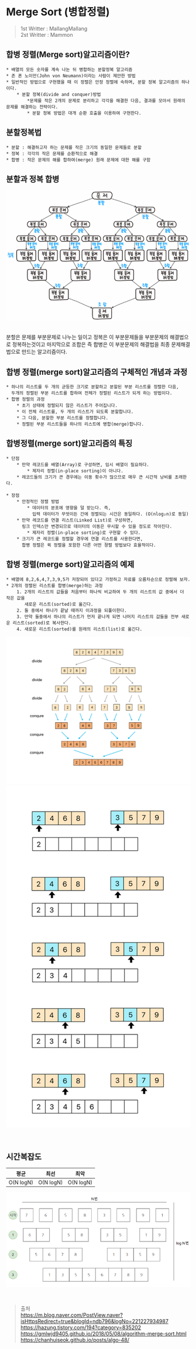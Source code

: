 # Merge Sort (병합정렬)
>1st Writter : MallangMallang
><br> 2st Writter : Mammon

## 합병 정렬(Merge sort)알고리즘이란?
~~~
* 배열의 모든 숫자를 계속 나눈 뒤 병합하는 분할정복 알고리즘
* 존 폰 노이만(John von Neumann)이라는 사람이 제안한 방법
* 일반적인 방법으로 구현했을 때 이 정렬은 안정 정렬에 속하며, 분할 정복 알고리즘의 하나이다.
    * 분할 정복(divide and conquer)방법
        *문제를 작은 2개의 문제로 분리하고 각각을 해결한 다음, 결과를 모아서 원래의 문제를 해결하는 전략이다.
        * 분할 정복 방법은 대개 순환 호출을 이용하여 구현한다.
~~~

## 분할정복법
~~~
* 분할 : 해결하고자 하는 문제를 작은 크기의 동일한 문제들로 분할
* 정복 : 각각의 작은 문제를 순환적으로 해결
* 합병 : 작은 문제의 해를 합하여(merge) 원래 문제에 대한 해를 구함
~~~
## 분할과 정복 합병
![screenshot](./img/divide.png)

<br> 분할은 문제를 부분문제로 나누는 일이고 정복은 이 부분문제들을 부분문제의 해결법으로 정복하는것이고
마지막으로 조합은 즉 합병은 이 부분문제의 해결법을 최종 문제해결법으로 만드는 알고리즘이다.

## 합병 정렬(merge sort)알고리즘의 구체적인 개념과 과정
~~~
* 하나의 리스트를 두 개의 균등한 크기로 분할하고 분할된 부분 리스트를 정렬한 다음, 
  두개의 정렬된 부분 리스트를 합하여 전체가 정렬된 리스트가 되게 하는 방법이다.
* 합병 정렬의 과정
    * 초기 상태에 정렬되지 않은 리스트가 주어집니다.
    * 이 전체 리스트를, 두 개의 리스트가 되도록 분할합니다.
    * 그 다음, 분할한 부분 리스트를 정렬합니다.
    * 정렬된 부분 리스트들을 하나의 리스트에 병합(merge)합니다. 
~~~

## 합병정렬(merge sort)알고리즘의 특징
~~~
* 단점
    * 만약 레코드를 배열(Array)로 구성하면, 임시 배열이 필요하다.
        * 제자리 정렬(in-place sorting)이 아니다.
    * 레코드들의 크기가 큰 경우에는 이동 횟수가 많으므로 매우 큰 시간적 낭비를 초래한다.
    
* 장점
    * 안정적인 정렬 방법
        * 데이터의 분포에 영향을 덜 받는다. 즉, 
          입력 데이터가 무엇이든 간에 정렬되는 시간은 동일하다. (O(nlog₂n)로 동일)
    * 만약 레코드를 연결 리스트(Linked List)로 구성하면, 
      링크 인덱스만 변경되므로 데이터의 이동은 무시할 수 있을 정도로 작아진다.
        * 제자리 정렬(in-place sorting)로 구현할 수 있다.
    * 크기가 큰 레코드를 정렬할 경우에 연결 리스트를 사용한다면, 
      합병 정렬은 퀵 정렬을 포함한 다른 어떤 졍렬 방법보다 효율적이다.
~~~

## 합병 정렬(merge sort)알고리즘의 예제
~~~
* 배열에 8,2,6,4,7,3,9,5가 저장되어 있다고 가정하고 자료를 오름차순으로 정렬해 보자.
* 2개의 정렬된 리스트를 합병(merge)하는 과정
    1. 2개의 리스트의 값들을 처음부터 하나씩 비교하여 두 개의 리스트의 값 중에서 더 작은 값을
       새로운 리스트(sorted)로 옮긴다.
    2. 둘 중에서 하나가 끝날 때까지 이과정을 되풀이한다.
    3. 만약 둘중에서 하나의 리스트가 먼저 끝나게 되면 나머지 리스트의 값들을 전부 새로운 리스트(sorted)로 복사한다.
    4. 새로운 리스트(sorted)를 원래의 리스트(list)로 옮긴다.
~~~

![screenshot](./img/img1.png)
![screenshot](./img/img2.png)


<br>

## 시간복잡도

 |평균|최선|최악|
 |:---: | :---: | :---: |  
 | O(N logN) | O(N logN) | O(N logN) |

 ![screenshot](./img/img3.png)

<br>

>출처<br>
>https://m.blog.naver.com/PostView.naver?isHttpsRedirect=true&blogId=ndb796&logNo=221227934987
>https://hazung.tistory.com/194?category=835202<br>
>https://gmlwjd9405.github.io/2018/05/08/algorithm-merge-sort.html<br>
>https://chanhuiseok.github.io/posts/algo-48/

